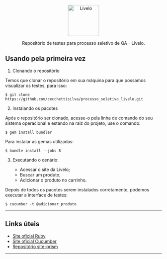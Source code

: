 <div>
    <p  align="center">
    	<a>
    	    <img  alt="Livelo"  src="https://logodownload.org/wp-content/uploads/2017/11/livelo-logo.png"  width="100">
    	</a>
    </p>
</div>

<div>
    <p  align="center">
    	Repositório de testes para processo seletivo de QA - Livelo.
    </p>
</div>
  

## Usando pela primeira vez


 1. Clonando o repositório

Temos que clonar o repositório em sua máquina para que possamos visualizar os testes, para isso:

```
$ git clone https://github.com/cecchettisilva/processo_seletivo_livelo.git 
```


 2. Instalando os pacotes

Após o repositório ser clonado, acesse-o pela linha de comando do seu sistema operacional e estando na raiz do projeto, use o comando:
```
$ gem install bundler
```

Para instalar as gemas utilizadas:
```
$ bundle install --jobs 8
```

 3. Executando o cenário:

    - Acessar o site da Livelo;
    - Buscar um produto;
    - Adicionar o produto no carrinho.

Depois de todos os pacotes serem instalados corretamente, podemos executar a interface de testes:
```
$ cucumber -t @adicionar_produto
```

***

## Links úteis

- [Site oficial Ruby](https://www.ruby-lang.org/pt/)
- [Site oficial Cucumber](https://cucumber.io/)
- [Repositório site-prism](https://github.com/site-prism/site_prism)

***
